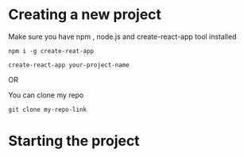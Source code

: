 # Creating a new project

Make sure you have npm , node.js and create-react-app tool installed

```
npm i -g create-reat-app
```

```
create-react-app your-project-name
```

OR

You can clone my repo

```
git clone my-repo-link
```

# Starting the project

